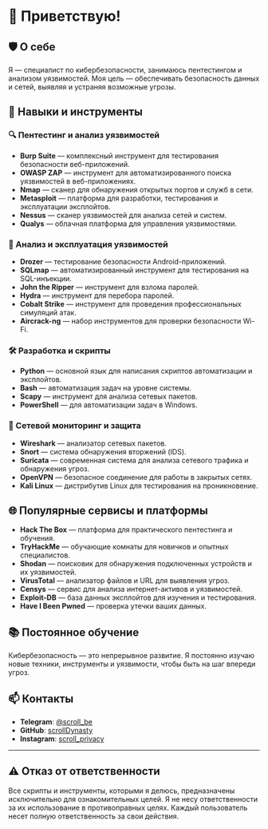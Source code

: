# 👋 Приветствую!
## 🛡️ О себе

Я — специалист по кибербезопасности, занимаюсь пентестингом и анализом уязвимостей. Моя цель — обеспечивать безопасность данных и сетей, выявляя и устраняя возможные угрозы.

## 🧰 Навыки и инструменты

### 🔍 Пентестинг и анализ уязвимостей
- **Burp Suite** — комплексный инструмент для тестирования безопасности веб-приложений.
- **OWASP ZAP** — инструмент для автоматизированного поиска уязвимостей в веб-приложениях.
- **Nmap** — сканер для обнаружения открытых портов и служб в сети.
- **Metasploit** — платформа для разработки, тестирования и эксплуатации эксплойтов.
- **Nessus** — сканер уязвимостей для анализа сетей и систем.
- **Qualys** — облачная платформа для управления уязвимостями.

### 💾 Анализ и эксплуатация уязвимостей
- **Drozer** — тестирование безопасности Android-приложений.
- **SQLmap** — автоматизированный инструмент для тестирования на SQL-инъекции.
- **John the Ripper** — инструмент для взлома паролей.
- **Hydra** — инструмент для перебора паролей.
- **Cobalt Strike** — инструмент для проведения профессиональных симуляций атак.
- **Aircrack-ng** — набор инструментов для проверки безопасности Wi-Fi.

### 🛠️ Разработка и скрипты
- **Python** — основной язык для написания скриптов автоматизации и эксплойтов.
- **Bash** — автоматизация задач на уровне системы.
- **Scapy** — инструмент для анализа сетевых пакетов.
- **PowerShell** — для автоматизации задач в Windows.

### 🔗 Сетевой мониторинг и защита
- **Wireshark** — анализатор сетевых пакетов.
- **Snort** — система обнаружения вторжений (IDS).
- **Suricata** — современная система для анализа сетевого трафика и обнаружения угроз.
- **OpenVPN** — безопасное соединение для работы в закрытых сетях.
- **Kali Linux** — дистрибутив Linux для тестирования на проникновение.

## 🌐 Популярные сервисы и платформы
- **Hack The Box** — платформа для практического пентестинга и обучения.
- **TryHackMe** — обучающие комнаты для новичков и опытных специалистов.
- **Shodan** — поисковик для обнаружения подключенных устройств и их уязвимостей.
- **VirusTotal** — анализатор файлов и URL для выявления угроз.
- **Censys** — сервис для анализа интернет-активов и уязвимостей.
- **Exploit-DB** — база данных эксплойтов для изучения и тестирования.
- **Have I Been Pwned** — проверка утечки ваших данных.

## 📚 Постоянное обучение

Кибербезопасность — это непрерывное развитие. Я постоянно изучаю новые техники, инструменты и уязвимости, чтобы быть на шаг впереди угроз.

## 📫 Контакты

- **Telegram**: [@scroll_be](https://t.me/scroll_be)
- **GitHub**: [scrollDynasty](https://github.com/scrollDynasty)
- **Instagram**: [scroll_privacy](https://www.instagram.com/scroll_privacy/)

---

## ⚠️ Отказ от ответственности

Все скрипты и инструменты, которыми я делюсь, предназначены исключительно для ознакомительных целей. Я не несу ответственности за их использование в противоправных целях. Каждый пользователь несет полную ответственность за свои действия.
